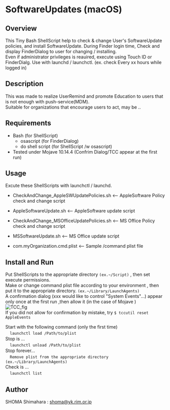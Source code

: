 # SoftwareUpdates (macOS)

## Overview
This Tiny Bash ShellScript help to check & change User's SoftwareUpdate policies, and install SoftwareUpdate.
During Finder login time, Check and display FinderDialog to user for changing / installing.  
Even if administrator privileges is reauired, execute using Touch ID or FinderDialg.
Use with launchd / launchctl. (ex. check Every xx hours while logged in)  

## Description
This was made to realize UserRemind and promote Education to users that is not enough with push-service(MDM).  
Suitable for organizations that encourage users to act, may be ..  

## Requirements
- Bash (for ShellScript)
  - osascript (for FinderDialog)
  - do shell script (for ShellScript /w osascript)
- Tested under Mojave 10.14.4 (Confrim Dialog/TCC appear at the first run)

## Usage
Excute these ShellScripts with launchctl / launchd.
- CheckAndChange_AppleSWUpdatePolicies.sh   <-- AppleSoftware Policy check and change script
- AppleSoftwareUpdate.sh                    <-- AppleSoftware update script  
  
- CheckAndChange_MSOfficeUpdatePolicies.sh  <-- MS Office Policy check and change script
- MSSoftwareUpdate.sh                       <-- MS Office update script  
  
- com.myOrganization.cmd.plist              <-- Sample /command plist file

## Install and Run
Put ShellScripts to the appropriate directory  `(ex.~/Script)`  , then set execute permissions.  
Make or change command plist file according to your environment , then put it to the appropriate directory. `(ex.~/Library/LaunchAgents)`  
A confirmation dialog (xxx would like to control "System Events"...) appear only once at the first run ,then allow it (in the case of Mojave )  
![TCC_fig](https://user-images.githubusercontent.com/49780970/57506250-3cfaac00-7336-11e9-9cc7-019c04ea0f3c.jpg)  
If you did not allow for confirmation by mistake, try `$ tccutil reset AppleEvents`  

Start with the following command (only the first time)  
　```launchctl load /Path/to/plist```  
Stop is ...  
　```launchctl unload /Path/to/plist```  
Stop forever...  
　```Remove plist from the appropriate directory  (ex.~/Library/LaunchAgents)```  
Check is ...  
　```launchctl list```  

## Author
SHOMA Shimahara : <shoma@yk.rim.or.jp>
